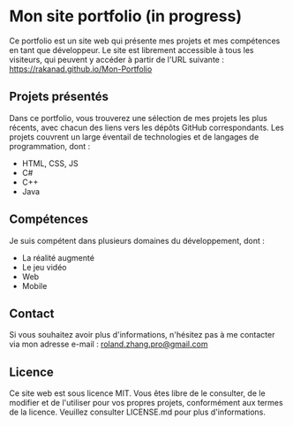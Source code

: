 # Mon site portfolio (in progress)
Ce portfolio est un site web qui présente mes projets et mes compétences en tant que développeur. Le site est librement accessible à tous les visiteurs, qui peuvent y accéder à partir de l'URL suivante : https://rakanad.github.io/Mon-Portfolio

## Projets présentés
Dans ce portfolio, vous trouverez une sélection de mes projets les plus récents, avec chacun des liens vers les dépôts GitHub correspondants. Les projets couvrent un large éventail de technologies et de langages de programmation, dont :

- HTML, CSS, JS
- C#
- C++
- Java

## Compétences
Je suis compétent dans plusieurs domaines du développement, dont :

- La réalité augmenté
- Le jeu vidéo
- Web
- Mobile

## Contact
Si vous souhaitez avoir plus d'informations, n'hésitez pas à me contacter via mon adresse e-mail : roland.zhang.pro@gmail.com

## Licence
Ce site web est sous licence MIT. Vous êtes libre de le consulter, de le modifier et de l'utiliser pour vos propres projets, conformément aux termes de la licence. Veuillez consulter LICENSE.md pour plus d'informations.


